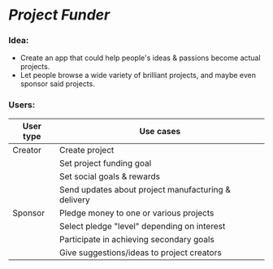 # _Project Funder_

### Idea:
- Create an app that could help people's ideas & passions become actual projects.
- Let people browse a wide variety of brilliant projects, and maybe even sponsor said projects.

### Users:
| User type | Use cases |
| ------ | ------ |
| Creator | Create project |
|         | Set project funding goal |
|         | Set social goals & rewards |
|         | Send updates about project manufacturing & delivery |
| Sponsor | Pledge money to one or various projects |
|         | Select pledge "level" depending on interest |
|         | Participate in achieving secondary goals |
|         | Give suggestions/ideas to project creators |

